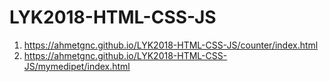 # LYK2018-HTML-CSS-JS
1. https://ahmetgnc.github.io/LYK2018-HTML-CSS-JS/counter/index.html
2. https://ahmetgnc.github.io/LYK2018-HTML-CSS-JS/mymedipet/index.html
